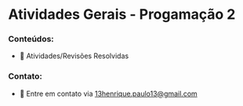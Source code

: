 
# Atividades Gerais - Progamação 2
### Conteúdos:
- 📝 Atividades/Revisões Resolvidas
### Contato:
- 📧 Entre em contato via 13henrique.paulo13@gmail.com
